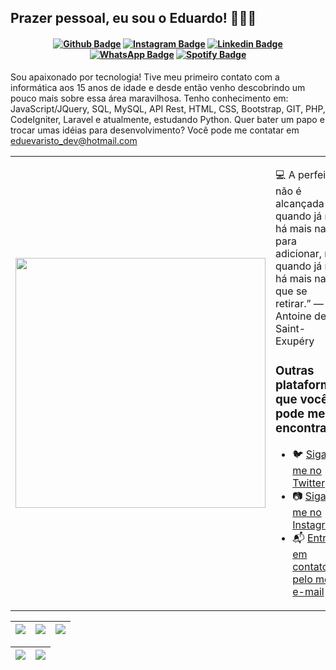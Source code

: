 ## Prazer pessoal, eu sou o Eduardo! 👨🏻‍💻

<h4 align="center">

  [![Github Badge](https://img.shields.io/badge/-Facebook-blue?style=for-the-badge&logo=Facebook&logoColor=white&link=https://github.com/edueevaristo)]([https://www.facebook.com/seixasqlc/](https://www.facebook.com/eduardo.evaristo.146))
  [![Instagram Badge](https://img.shields.io/badge/-instagram-red?style=for-the-badge&logo=instagram&logoColor=white&link=https://github.com/edueevaristo)](https://www.instagram.com/edueevaristo_)
  [![Linkedin Badge](https://img.shields.io/badge/-Linkedin-blue?style=for-the-badge&logo=Linkedin&logoColor=white&link=https://github.com/edueevaristo)](https://www.linkedin.com/in/eduardo-evaristo-35151a156)
  [![WhatsApp Badge](https://img.shields.io/badge/WhatsApp-25D366?style=for-the-badge&logo=whatsapp&logoColor=white&link=https://github.com/edueevaristo)](https://api.whatsapp.com/send?phone=5514997918312&text=Ol%C3%A1%20Eduardo!%20Tudo%20bem%3F%20Venho%20por%20meio%20de%20seu%20perfil%20do%20Github!!)
  [![Spotify Badge](https://img.shields.io/badge/-Spotify-3bb34b?style=for-the-badge&logo=Spotify&logoColor=161f16&link=https://github.com/edueevaristo)](https://open.spotify.com/user/52d6ubchjx3oyf4kkf69v1arm)
  
</h4>
  
Sou apaixonado por tecnologia! Tive meu primeiro contato com a informática aos 15 anos de idade e desde então venho descobrindo um pouco mais sobre essa área maravilhosa. Tenho conhecimento em: JavaScript/JQuery, SQL, MySQL, API Rest, HTML, CSS, Bootstrap, GIT, PHP, CodeIgniter, Laravel e atualmente, estudando Python.
Quer bater um papo e trocar umas idéias para desenvolvimento? Você pode me contatar em eduevaristo_dev@hotmail.com

<table border="0" cellspacing="0" cellpadding="0">
  <tr>
    <td style="border: 0";>
      <img width="400" src="https://w0.peakpx.com/wallpaper/830/599/HD-wallpaper-world-at-night-2020-shellz-art-badass-black-blue-city-code-cool-cyber-cyberpunk-fiction-game-gamer-geek-glow-hack-hacker-headphones-lights-navy-neon-nerd-new-year-programmer-sci.jpg" />
    </td>
    <td style="border: 0";>
      <p>
        💻 A perfeição não é alcançada quando já não há mais nada para adicionar, mas quando já não há mais nada que se retirar.” — Antoine de Saint-Exupéry
      </p>
      <h3>Outras plataformas que você pode me encontrar:</h3>
      <ul>
        <li>
          🐦 <a href="https://twitter.com/dualmostsad">Siga-me no Twitter</a>
        </li>
        <li>
          📷 <a href="https://www.instagram.com/edueevaristo_/">Siga-me no Instagram</a>
        </li>
        <li>
          📬 <a href=mailto:eduevaristo_dev@hotmail.com>Entre em contato pelo meu e-mail</a>
        </li>
      </ul>
    </td>
  </tr>
</table>

| ![](http://github-profile-summary-cards.vercel.app/api/cards/stats?username=edueevaristo&theme=nord_dark) | ![](http://github-profile-summary-cards.vercel.app/api/cards/repos-per-language?username=edueevaristo&hide=Html&theme=nord_dark) | ![](http://github-profile-summary-cards.vercel.app/api/cards/most-commit-language?username=edueevaristo&theme=nord_dark) |
| :-: | :-: | :-: |

| ![](http://github-profile-summary-cards.vercel.app/api/cards/profile-details?username=edueevaristo&theme=nord_dark) | ![](https://github-readme-streak-stats.herokuapp.com/?user=edueevaristo&hide_border=true&date_format=M%20j%5B%2C%20Y%5D&background=2D3742&stroke=2D3742&ring=6bbbca&fire=6bbbca&currStreakNum=fff&sideNums=6bbbca&currStreakLabel=6bbbca&sideLabels=fff&dates=fff) |
| :-: | :-: |
